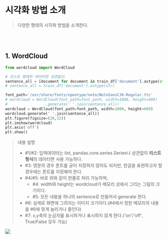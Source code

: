 # 시각화 방법 소개

> 다양한 형태의 시각화 방법을 소개한다.

<br/><br/>

## 1. WordCloud
```python
from wordcloud import WordCloud

# 리스트 형태의 데이터면 상관없다.
sentence_all = [document for document in train_df['document'].astype(str)]  #1 
# sentence_all = train_df['document'].astype(str)                           #2 

font_path='/usr/share/fonts/opentype/noto/NotoSansCJK-Regular.ttc'          #3
# wordcloud = WordCloud(font_path=font_path, width=1000, height=600)
#                 .generate(' '.join(sentence_all))
wordcloud = WordCloud(font_path=font_path, width=1000, height=600)          #4
wordcloud.generate(' '.join(sentence_all))                                  #5
plt.figure(figsize=(20,12))                                                 #6
plt.imshow(wordcloud)
plt.axis('off')                                                             #7
plt.show()
```
> 내용 설명
> * #1/#2: 입력데이터는 list, pandas.core.series.Series나 상관없이 **리스트 형식**의 데이터면 사용 가능하다.
> * #3: 영문의 경우 폰트를 굳이 지정하지 않아도 되지만, 한글을 표현하고자 할 경우에는 폰트를 지정해야 한다.
> * #4/#5: 바로 위와 같이 한줄로 처리 가능하며, 
>   * #4: width와 height는 wordcloud가 메모리 상에서 그리는 그림의 크기이다.
>   * #5: 모든 내용을 하나의 sentence로 만들어서 generate 한다.
> * #6: 실제로 화면에 그려지는 이미지 크기이다.(#4에서 정한 메모리의 내용을 #6에 맞게 늘리거나 줄인다)
> * #7: x,y축의 눈금자를 표시하거나 표시하지 않게 한다.('on'/'off', True/False 모두 가능)

<img src="https://user-images.githubusercontent.com/31339365/103439127-b1a5fb00-4c7d-11eb-8f0e-fadf02ace61f.png"></img>

